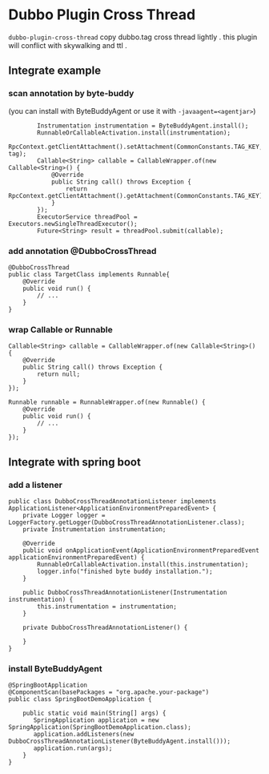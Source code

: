 # Dubbo Plugin Cross Thread

`dubbo-plugin-cross-thread` copy dubbo.tag cross thread lightly . 
this plugin will conflict with skywalking and ttl . 

## Integrate example
### scan annotation by byte-buddy
(you can install with ByteBuddyAgent or use it with `-javaagent=<agentjar>`)
```
        Instrumentation instrumentation = ByteBuddyAgent.install();
        RunnableOrCallableActivation.install(instrumentation);
        RpcContext.getClientAttachment().setAttachment(CommonConstants.TAG_KEY, tag);
        Callable<String> callable = CallableWrapper.of(new Callable<String>() {
            @Override
            public String call() throws Exception {
                return RpcContext.getClientAttachment().getAttachment(CommonConstants.TAG_KEY);
            }
        });
        ExecutorService threadPool = Executors.newSingleThreadExecutor();
        Future<String> result = threadPool.submit(callable);
```
### add annotation @DubboCrossThread

```
@DubboCrossThread
public class TargetClass implements Runnable{
    @Override
    public void run() {
        // ...
    }
}
```
### wrap Callable or Runnable
```
Callable<String> callable = CallableWrapper.of(new Callable<String>() {
    @Override
    public String call() throws Exception {
        return null;
    }
});
```
```
Runnable runnable = RunnableWrapper.of(new Runnable() {
    @Override
    public void run() {
        // ...
    }
});
```
## Integrate with spring boot

### add a listener
```
public class DubboCrossThreadAnnotationListener implements ApplicationListener<ApplicationEnvironmentPreparedEvent> {
    private Logger logger = LoggerFactory.getLogger(DubboCrossThreadAnnotationListener.class);
    private Instrumentation instrumentation;

    @Override
    public void onApplicationEvent(ApplicationEnvironmentPreparedEvent applicationEnvironmentPreparedEvent) {
        RunnableOrCallableActivation.install(this.instrumentation);
        logger.info("finished byte buddy installation.");
    }

    public DubboCrossThreadAnnotationListener(Instrumentation instrumentation) {
        this.instrumentation = instrumentation;
    }

    private DubboCrossThreadAnnotationListener() {

    }
}

```
### install ByteBuddyAgent
```
@SpringBootApplication
@ComponentScan(basePackages = "org.apache.your-package")
public class SpringBootDemoApplication {

    public static void main(String[] args) {
       SpringApplication application = new SpringApplication(SpringBootDemoApplication.class);
       application.addListeners(new DubboCrossThreadAnnotationListener(ByteBuddyAgent.install()));
       application.run(args);
    }
}
```

